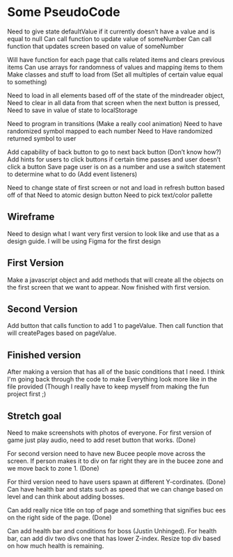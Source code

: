
# Some PseudoCode 

Need to give state defaultValue if it currently doesn’t have a value and is equal to null
Can call function to update value of someNumber 
Can call function that updates screen based on value of someNumber 

Will have function for each page that calls related items and clears previous items 
Can use arrays for randomness of values and mapping items to them 
Make classes and stuff to load from (Set all multiples of certain value equal to something) 

Need to load in all elements based off of the state of the mindreader object, 
Need to clear in all data from that screen when the next button is pressed,
Need to save in value of state to localStorage 

Need to program in transitions (Make a really cool animation) 
Need to have randomized symbol mapped to each number 
Need to Have randomized returned symbol to user 

Add capability of back button to go to next back button (Don’t know how?)
Add hints for users to click buttons if certain time passes and user doesn’t click a button
Save page user is on as a number and use a switch statement to determine what to do (Add event listeners) 

Need to change state of first screen or not and load in refresh button based off of that 
Need to atomic design button
Need to pick text/color pallette 

## Wireframe 

Need to design what I want very first version to look like and use that as a design guide. I will be using Figma for the first design 

## First Version 

Make a javascript object and add methods that will create all the objects on the first screen that we want to appear. Now finished with first version.

## Second Version

Add button that calls function to add 1 to pageValue. Then call function that will createPages based on pageValue. 

## Finished version

After making a version that has all of the basic conditions that I need. I think I'm going back through the code to make Everything look more like in the file provided (Though I really have to keep myself from making the fun project first ;) 

## Stretch goal 

Need to make screenshots with photos of everyone. For first version of game just play audio, need to add reset button that works. (Done)

For second version need to have new Bucee people move across the screen. If person makes it to div on far right they are in the bucee zone and we move back to zone 1. (Done)

For third version need to have users spawn at different Y-cordinates. (Done) Can have health bar and stats such as speed that we can change based on level and can think about adding bosses. 

Can add really nice title on top of page and something that signifies buc ees on the right side of the page. (Done)

Can add health bar and conditions for boss (Justin Unhinged). For health bar, can add div two divs one that has lower Z-index. Resize
top div based on how much health is remaining. 